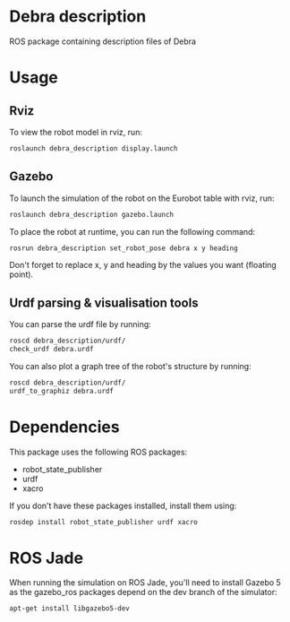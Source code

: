 # Debra description

ROS package containing description files of Debra


# Usage

## Rviz

To view the robot model in rviz, run:
```sh
roslaunch debra_description display.launch
```

## Gazebo

To launch the simulation of the robot on the Eurobot table with rviz, run:
```sh
roslaunch debra_description gazebo.launch
```

To place the robot at runtime, you can run the following command:
```sh
rosrun debra_description set_robot_pose debra x y heading
```
Don't forget to replace x, y and heading by the values you want (floating point).

## Urdf parsing & visualisation tools

You can parse the urdf file by running:
```sh
roscd debra_description/urdf/
check_urdf debra.urdf
```

You can also plot a graph tree of the robot's structure by running:
```sh
roscd debra_description/urdf/
urdf_to_graphiz debra.urdf
```


# Dependencies

This package uses the following ROS packages:

* robot_state_publisher
* urdf
* xacro

If you don't have these packages installed, install them using:
```sh
rosdep install robot_state_publisher urdf xacro
```


# ROS Jade

When running the simulation on ROS Jade, you'll need to install Gazebo 5 as the gazebo_ros packages depend on the dev branch of the simulator:
```sh
apt-get install libgazebo5-dev
```
